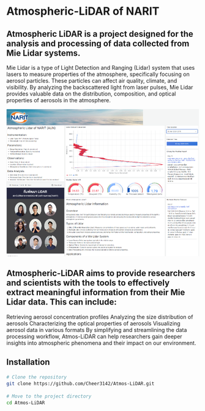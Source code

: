 # Atmospheric-LiDAR of NARIT

## Atmospheric LiDAR is a project designed for the analysis and processing of data collected from Mie Lidar systems.

Mie Lidar is a type of Light Detection and Ranging (Lidar) system that uses lasers to measure properties of the atmosphere, specifically focusing on aerosol particles. These particles can affect air quality, climate, and visibility. By analyzing the backscattered light from laser pulses, Mie Lidar provides valuable data on the distribution, composition, and optical properties of aerosols in the atmosphere.

![alt text](https://github.com/Cheer3142/Atmospheric-LiDAR/raw/main/SQLTool/img/UI.png)


## Atmospheric-LiDAR aims to provide researchers and scientists with the tools to effectively extract meaningful information from their Mie Lidar data. This can include:

Retrieving aerosol concentration profiles
Analyzing the size distribution of aerosols
Characterizing the optical properties of aerosols
Visualizing aerosol data in various formats
By simplifying and streamlining the data processing workflow, Atmos-LiDAR can help researchers gain deeper insights into atmospheric phenomena and their impact on our environment.

## Installation

```bash
# Clone the repository
git clone https://github.com/Cheer3142/Atmos-LiDAR.git

# Move to the project directory
cd Atmos-LiDAR
